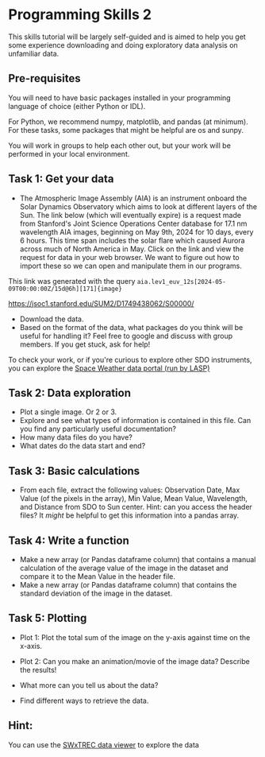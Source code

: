 # Programming Skills 2

This skills tutorial will be largely self-guided and is aimed to help you get some experience downloading and doing exploratory data analysis on unfamiliar data.

## Pre-requisites
You will need to have basic packages installed in your programming language of choice (either Python or IDL).

For Python, we recommend numpy, matplotlib, and pandas (at minimum). For these tasks, some packages that might be helpful are os and sunpy.

You will work in groups to help each other out, but your work will be performed in your local environment.

## Task 1: Get your data

* The Atmospheric Image Assembly (AIA) is an instrument onboard the Solar Dynamics Observatory which aims to look at different layers of the Sun. The link below (which will eventually expire) is a request made from Stanford's Joint Science Operations Center database for 17.1 nm wavelength AIA images, beginning on May 9th, 2024 for 10 days, every 6 hours. This time span includes the solar flare which caused Aurora across much of North America in May. Click on the link and view the request for data in your web browser. We want to figure out how to import these so we can open and manipulate them in our programs.

This link was generated with the query `aia.lev1_euv_12s[2024-05-09T00:00:00Z/15d@6h][171]{image}`

https://jsoc1.stanford.edu/SUM2/D1749438062/S00000/

* Download the data.
* Based on the format of the data, what packages do you think will be useful for handling it? Feel free to google and discuss with group members. If you get stuck, ask for help!

To check your work, or if you're curious to explore other SDO instruments, you can explore the [Space Weather data portal (run by LASP)](https://lasp.colorado.edu/space-weather-portal/data)

## Task 2: Data exploration
* Plot a single image. Or 2 or 3.
* Explore and see what types of information is contained in this file. Can you find any particularly useful documentation?
* How many data files do you have?
* What dates do the data start and end?

## Task 3: Basic calculations
* From each file, extract the following values: Observation Date, Max Value (of the pixels in the array), Min Value, Mean Value, Wavelength, and Distance from SDO to Sun center. Hint: can you access the header files? It *might* be helpful to get this information into a pandas array.

## Task 4: Write a function

* Make a new array (or Pandas dataframe column) that contains a manual calculation of the average value of the image in the dataset and compare it to the Mean Value in the header file.
* Make a new array (or Pandas dataframe column) that contains the standard deviation of the image in the dataset.

## Task 5: Plotting

* Plot 1: Plot the total sum of the image on the y-axis against time on the x-axis.
* Plot 2: Can you make an animation/movie of the image data? Describe the results!

* What more can you tell us about the data?
* Find different ways to retrieve the data.

## Hint:
You can use the [SWxTREC data viewer](https://lasp.colorado.edu/space-weather-portal/data/display?lz=N4IghgxgLglgbgUwLQCcwDsDmCQC4QDaAjAOxECsATAJzWUAMjjANKRdfQCxNMC6IzEAHsArlAQpUGbHkIUiADnIcAbEWorOJVmXIBmcpv0LKe-oIAOAGyFQAzrOAAdENdt2XuAs5AATMFBgdgj2nt4u-oHBUACSvp4uMHYA7mAA%2Bna%2BQmlgMOlsaQBmMFYIdmlQABYw6OgI8QIuaFgIAGpgKB544SDoYAC2CAkgIihWLswRSdZgAJ4AcgNDeC4x-WDYAAQAqgBKADIuAL68J5PCFrBC6F24wEdnLnDDRAB0b-THAiAoQslIECEVlkBEorHMIDsgQgAGt6rJCmArMEQEcgA) to explore the data


